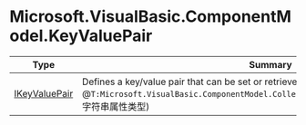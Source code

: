 ﻿
# Microsoft.VisualBasic.ComponentModel.KeyValuePair

|Type|Summary|
|----|-------|
|<a href="#" onClick="load('/docs/Microsoft.VisualBasic.ComponentModel.KeyValuePair/IKeyValuePair.md')">IKeyValuePair</a>|Defines a key/value pair that can be set or retrieved.(特化的@``T:Microsoft.VisualBasic.ComponentModel.Collection.Generic.IKeyValuePairObject`2``字符串属性类型)|

